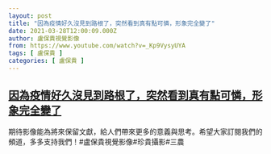 ```yaml
---
layout: post
title: "因為疫情好久沒見到路根了，突然看到真有點可憐，形象完全變了"
date: 2021-03-28T12:00:09.000Z
author: 盧保貴視覺影像
from: https://www.youtube.com/watch?v=_Kp9VysyUYA
tags: [ 盧保貴 ]
categories: [ 盧保貴 ]
---
```

<!--1616932809000-->
[因為疫情好久沒見到路根了，突然看到真有點可憐，形象完全變了](https://www.youtube.com/watch?v=_Kp9VysyUYA)
------

<div>
期待影像能為將來保留文獻，給人們帶來更多的意義與思考。希望大家訂閱我們的頻道，多多支持我們！#盧保貴視覺影像#珍貴攝影#三農
</div>
